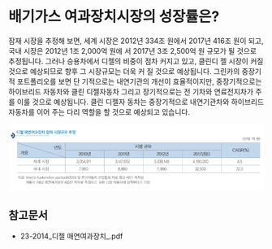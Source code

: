 # 배기가스 여과장치시장의 성장률은?

잠재 시장을 추정해 보면, 세계 시장은 2012년 334조 원에서
2017년 416조 원이 되고, 국내 시장은 2012년 1조 2,000억 원에
서 2017년 3조 2,500억 원 규모가 될 것으로 추정됩니다.
그러나 승용차에서 디젤의 비중이 점차 커지고 있고, 클린디
젤 시장이 커질 것으로 예상되므로 향후 그 시장규모는 더욱 커
질 것으로 예상됩니다. 그린카의 중장기적 포트폴리오를 보면 단
기적으로는 내연기관의 개선이 효율적이지만, 중장기적으로는
하이브리드 자동차와 클린 디젤자동차 그리고 장기적으로는 전
기차와 연료전지차가 주를 이룰 것으로 예상됩니다. 클린 디젤자
동차는 중장기적으로 내연기관차와 하이브리드 자동차를 이어
주는 다리 역할을 할 것으로 예상되고 있습니다.

![](./images/배기가스여과장치_Q14_1_4.PNG) 

## 참고문서
- 23-2014_디젤 매연여과장치_.pdf